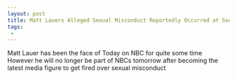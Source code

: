```yaml
---
layout: post
title: Matt Lauers Alleged Sexual Misconduct Reportedly Occurred at Sochi Olympics in 2014
tags:
 -
---
```

Matt Lauer has been the face of Today on NBC for quite some time However he will no longer be part of NBCs tomorrow after becoming the latest media figure to get fired over sexual misconduct
